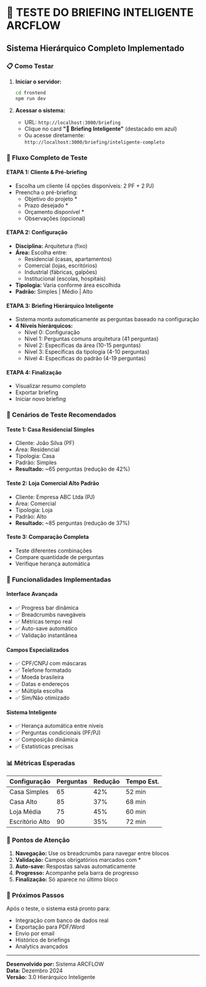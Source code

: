 # 🚀 TESTE DO BRIEFING INTELIGENTE ARCFLOW

## Sistema Hierárquico Completo Implementado

### 📋 Como Testar

1. **Iniciar o servidor:**
   ```bash
   cd frontend
   npm run dev
   ```

2. **Acessar o sistema:**
   - URL: `http://localhost:3000/briefing`
   - Clique no card **"🚀 Briefing Inteligente"** (destacado em azul)
   - Ou acesse diretamente: `http://localhost:3000/briefing/inteligente-completo`

### 🔄 Fluxo Completo de Teste

#### **ETAPA 1: Cliente & Pré-briefing**
- Escolha um cliente (4 opções disponíveis: 2 PF + 2 PJ)
- Preencha o pré-briefing:
  - Objetivo do projeto *
  - Prazo desejado *
  - Orçamento disponível *
  - Observações (opcional)

#### **ETAPA 2: Configuração**
- **Disciplina:** Arquitetura (fixo)
- **Área:** Escolha entre:
  - Residencial (casas, apartamentos)
  - Comercial (lojas, escritórios)
  - Industrial (fábricas, galpões)
  - Institucional (escolas, hospitais)
- **Tipologia:** Varia conforme área escolhida
- **Padrão:** Simples | Médio | Alto

#### **ETAPA 3: Briefing Hierárquico Inteligente**
- Sistema monta automaticamente as perguntas baseado na configuração
- **4 Níveis hierárquicos:**
  - Nível 0: Configuração
  - Nível 1: Perguntas comuns arquitetura (41 perguntas)
  - Nível 2: Específicas da área (10-15 perguntas)
  - Nível 3: Específicas da tipologia (4-10 perguntas)
  - Nível 4: Específicas do padrão (4-19 perguntas)

#### **ETAPA 4: Finalização**
- Visualizar resumo completo
- Exportar briefing
- Iniciar novo briefing

### 🎯 Cenários de Teste Recomendados

#### **Teste 1: Casa Residencial Simples**
- Cliente: João Silva (PF)
- Área: Residencial
- Tipologia: Casa
- Padrão: Simples
- **Resultado:** ~65 perguntas (redução de 42%)

#### **Teste 2: Loja Comercial Alto Padrão**
- Cliente: Empresa ABC Ltda (PJ)
- Área: Comercial
- Tipologia: Loja
- Padrão: Alto
- **Resultado:** ~85 perguntas (redução de 37%)

#### **Teste 3: Comparação Completa**
- Teste diferentes combinações
- Compare quantidade de perguntas
- Verifique herança automática

### 🔧 Funcionalidades Implementadas

#### **Interface Avançada**
- ✅ Progress bar dinâmica
- ✅ Breadcrumbs navegáveis
- ✅ Métricas tempo real
- ✅ Auto-save automático
- ✅ Validação instantânea

#### **Campos Especializados**
- ✅ CPF/CNPJ com máscaras
- ✅ Telefone formatado
- ✅ Moeda brasileira
- ✅ Datas e endereços
- ✅ Múltipla escolha
- ✅ Sim/Não otimizado

#### **Sistema Inteligente**
- ✅ Herança automática entre níveis
- ✅ Perguntas condicionais (PF/PJ)
- ✅ Composição dinâmica
- ✅ Estatísticas precisas

### 📊 Métricas Esperadas

| Configuração | Perguntas | Redução | Tempo Est. |
|-------------|-----------|---------|------------|
| Casa Simples | 65 | 42% | 52 min |
| Casa Alto | 85 | 37% | 68 min |
| Loja Média | 75 | 45% | 60 min |
| Escritório Alto | 90 | 35% | 72 min |

### 🐛 Pontos de Atenção

1. **Navegação:** Use os breadcrumbs para navegar entre blocos
2. **Validação:** Campos obrigatórios marcados com *
3. **Auto-save:** Respostas salvas automaticamente
4. **Progresso:** Acompanhe pela barra de progresso
5. **Finalização:** Só aparece no último bloco

### 🚀 Próximos Passos

Após o teste, o sistema está pronto para:
- Integração com banco de dados real
- Exportação para PDF/Word
- Envio por email
- Histórico de briefings
- Analytics avançados

---

**Desenvolvido por:** Sistema ARCFLOW  
**Data:** Dezembro 2024  
**Versão:** 3.0 Hierárquico Inteligente 